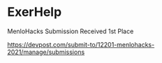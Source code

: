 # ExerHelp
MenloHacks Submission
Received 1st Place

https://devpost.com/submit-to/12201-menlohacks-2021/manage/submissions
